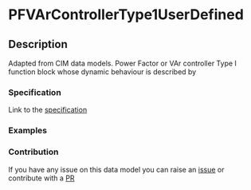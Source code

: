 # PFVArControllerType1UserDefined

## Description 

Adapted from CIM data models. Power Factor or VAr controller Type I function block whose dynamic behaviour is described by
### Specification

Link to the [specification](https://smart-data-models.github.io/dataModel.EnergyCIM/PFVArControllerType1UserDefined/doc/spec.md)
### Examples
### Contribution

 If you have any issue on this data model you can raise an [issue](https://github.com/smart-data-models/dataModel.EnergyCIM/issues)  or contribute with a [PR](https://github.com/smart-data-models/dataModel.EnergyCIM/pulls)